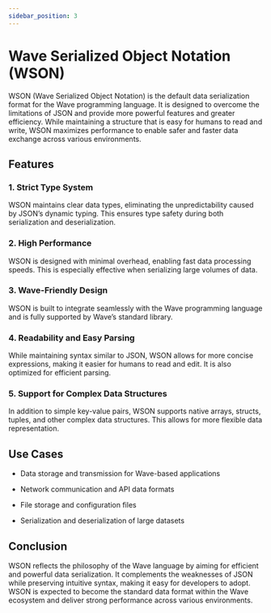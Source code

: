 ```yaml
---
sidebar_position: 3
---
```


# Wave Serialized Object Notation (WSON)
WSON (Wave Serialized Object Notation) is the default data serialization format for the Wave programming language. It is designed to overcome the limitations of JSON and provide more powerful features and greater efficiency. While maintaining a structure that is easy for humans to read and write, WSON maximizes performance to enable safer and faster data exchange across various environments.

## Features
### 1. Strict Type System
WSON maintains clear data types, eliminating the unpredictability caused by JSON’s dynamic typing. This ensures type safety during both serialization and deserialization.

### 2. High Performance
WSON is designed with minimal overhead, enabling fast data processing speeds. This is especially effective when serializing large volumes of data.

### 3. Wave-Friendly Design
WSON is built to integrate seamlessly with the Wave programming language and is fully supported by Wave’s standard library.

### 4. Readability and Easy Parsing
While maintaining syntax similar to JSON, WSON allows for more concise expressions, making it easier for humans to read and edit. It is also optimized for efficient parsing.

### 5. Support for Complex Data Structures
In addition to simple key-value pairs, WSON supports native arrays, structs, tuples, and other complex data structures. This allows for more flexible data representation.

## Use Cases
- Data storage and transmission for Wave-based applications

- Network communication and API data formats

- File storage and configuration files

- Serialization and deserialization of large datasets

## Conclusion
WSON reflects the philosophy of the Wave language by aiming for efficient and powerful data serialization. It complements the weaknesses of JSON while preserving intuitive syntax, making it easy for developers to adopt. WSON is expected to become the standard data format within the Wave ecosystem and deliver strong performance across various environments.
